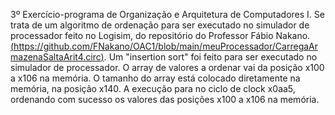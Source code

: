 3º Exercício-programa de Organização e Arquitetura de Computadores I. Se trata de um algoritmo de ordenação para ser executado no simulador de processador feito no Logisim, do repositório do Professor Fábio Nakano.[(https://github.com/FNakano/OAC1/blob/main/meuProcessador/CarregaArmazenaSaltaArit4.circ)](https://github.com/FNakano/OAC1/blob/main/meuProcessador/CarregaArmazenaSaltaArit4.circ). Um "insertion sort" foi feito para ser executado no simulador de processador. O array de valores a ordenar vai da posição x100 a x106 na memória. O tamanho do array está colocado diretamente na memória, na posição x140. A execução para no ciclo de clock x0aa5, ordenando com sucesso os valores das posições x100 a x106 na memória.
